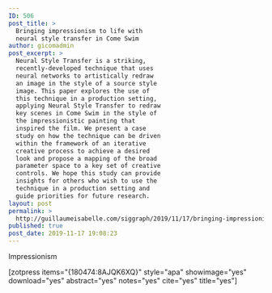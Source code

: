 ```yaml
---
ID: 506
post_title: >
  Bringing impressionism to life with
  neural style transfer in Come Swim
author: gicomadmin
post_excerpt: >
  Neural Style Transfer is a striking,
  recently-developed technique that uses
  neural networks to artistically redraw
  an image in the style of a source style
  image. This paper explores the use of
  this technique in a production setting,
  applying Neural Style Transfer to redraw
  key scenes in Come Swim in the style of
  the impressionistic painting that
  inspired the film. We present a case
  study on how the technique can be driven
  within the framework of an iterative
  creative process to achieve a desired
  look and propose a mapping of the broad
  parameter space to a key set of creative
  controls. We hope this study can provide
  insights for others who wish to use the
  technique in a production setting and
  guide priorities for future research.
layout: post
permalink: >
  http://guillaumeisabelle.com/siggraph/2019/11/17/bringing-impressionism-to-life-with-neural-style-transfer-in-come-swim/
published: true
post_date: 2019-11-17 19:08:23
---
```

<!-- wp:paragraph -->

Impressionism 

<!-- /wp:paragraph -->

<!-- wp:paragraph -->

[zotpress items="{180474:8AJQK6XQ}" style="apa" showimage="yes" download="yes" abstract="yes" notes="yes" cite="yes" title="yes"]

<!-- /wp:paragraph -->